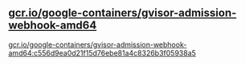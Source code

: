 
[gcr.io/google-containers/gvisor-admission-webhook-amd64](https://hub.docker.com/r/anjia0532/google-containers.gvisor-admission-webhook-amd64/tags/)
-----


[gcr.io/google-containers/gvisor-admission-webhook-amd64:c556d9ea0d21f15d76ebe81a4c8326b3f05938a5](https://hub.docker.com/r/anjia0532/google-containers.gvisor-admission-webhook-amd64/tags/)


